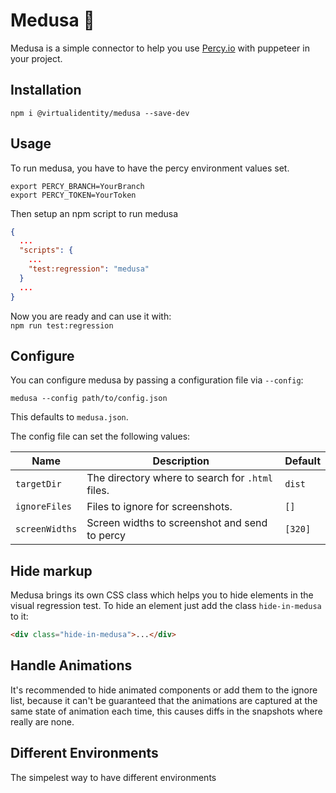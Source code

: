 # Medusa 🐍

Medusa is a simple connector to help you use [Percy.io](https://percy.io) with puppeteer in your project.

## Installation
`npm i @virtualidentity/medusa --save-dev`

## Usage
To run medusa, you have to have the percy environment values set.  
```
export PERCY_BRANCH=YourBranch
export PERCY_TOKEN=YourToken
```

Then setup an npm script to run medusa  
```json
{
  ...
  "scripts": {
    ...
    "test:regression": "medusa"
  }
  ...
}
```
Now you are ready and can use it with:  
`npm run test:regression`

## Configure
You can configure medusa by passing a configuration file via `--config`:
```
medusa --config path/to/config.json
```
This defaults to `medusa.json`.
  
The config file can set the following values:  
  
| Name           | Description                                      | Default |
|----------------|--------------------------------------------------|---------|
| `targetDir`    | The directory where to search for `.html` files. | `dist`  |
| `ignoreFiles`  | Files to ignore for screenshots.                 | `[]`    |
| `screenWidths` | Screen widths to screenshot and send to percy    | `[320]` |


## Hide markup
Medusa brings its own CSS class which helps you to hide elements in the visual regression test. To hide an element just add the class `hide-in-medusa` to it:
```html
<div class="hide-in-medusa">...</div>
```

## Handle Animations
It's recommended to hide animated components or add them to the ignore list, because it can't be guaranteed that the animations are captured at the same state of animation each time, this causes diffs in the snapshots where really are none.

## Different Environments
The simpelest way to have different environments 
